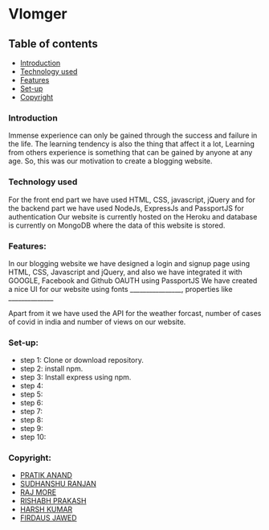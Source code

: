 
# Vlomger


## Table of contents
* [Introduction](#Introduction)
* [Technology used](#Technology-used)
* [Features](#Features)
* [Set-up](#Set-up)
* [Copyright](#Copyright)

### Introduction
Immense experience can only be gained through the success and failure in the life. The learning tendency is also the thing that affect it a lot,
Learning from others experience is something that can be gained by anyone at any age. So, this was our motivation to create a blogging website.

### Technology used

For the front end part we have used HTML, CSS, javascript, jQuery and for the backend part we have used NodeJs, ExpressJs and PassportJS for authentication
Our website is currently hosted on the Heroku and database is currently on MongoDB where the data of this website is stored.


### Features:
In our blogging website we have designed a login and signup page using HTML, CSS, Javascript and jQuery, and also we have integrated it with GOOGLE, Facebook and Github OAUTH using PassportJS
We have created a nice UI for our website using fonts ________________, properties like ______________

Apart from it we have used the API for the weather forcast, number of cases of covid in india and number of views on our website.

### Set-up:
 * step 1: Clone or download repository.
 * step 2: install npm.
 * step 3: Install express using npm.
 * step 4:
 * step 5:
 * step 6:
 * step 7:
 * step 8:
 * step 9:
 * step 10:

 ### Copyright:

* [PRATIK ANAND](https://github.com/pratik8696)
* [SUDHANSHU RANJAN](https://github.com/username)
* [RAJ MORE](https://github.com/username)
* [RISHABH PRAKASH](https://github.com/username)
* [HARSH KUMAR](https://github.com/username)
* [FIRDAUS JAWED](https://github.com/FirdausJawed)
